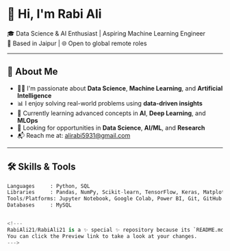 # 👋 Hi, I'm Rabi Ali

🎓 Data Science & AI Enthusiast | Aspiring Machine Learning Engineer  
📍 Based in Jaipur | 🌐 Open to global remote roles

---

## 🚀 About Me

- 👨‍💻 I'm passionate about **Data Science**, **Machine Learning**, and **Artificial Intelligence**
- 📊 I enjoy solving real-world problems using **data-driven insights**
- 🌱 Currently learning advanced concepts in **AI**, **Deep Learning**, and **MLOps**
- 🤝 Looking for opportunities in **Data Science**, **AI/ML**, and **Research**
- 📬 Reach me at: [alirabi5931@gmail.com](mailto:alirabi5931@gmail.com)

---

## 🛠️ Skills & Tools

```python
Languages     : Python, SQL
Libraries     : Pandas, NumPy, Scikit-learn, TensorFlow, Keras, Matplotlib, Seaborn
Tools/Platforms: Jupyter Notebook, Google Colab, Power BI, Git, GitHub
Databases     : MySQL


<!---
RabiAli21/RabiAli21 is a ✨ special ✨ repository because its `README.md` (this file) appears on your GitHub profile.
You can click the Preview link to take a look at your changes.
--->
